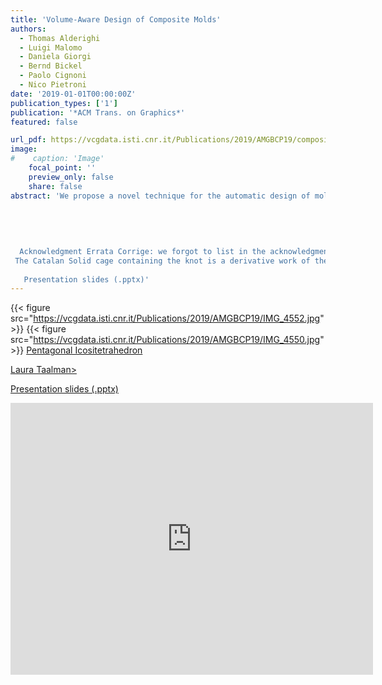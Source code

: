 ```yaml
---
title: 'Volume-Aware Design of Composite Molds'
authors:
  - Thomas Alderighi
  - Luigi Malomo
  - Daniela Giorgi
  - Bernd Bickel
  - Paolo Cignoni
  - Nico Pietroni
date: '2019-01-01T00:00:00Z'
publication_types: ['1']
publication: '*ACM Trans. on Graphics*'
featured: false

url_pdf: https://vcgdata.isti.cnr.it/Publications/2019/AMGBCP19/composite_molds_authorsversion.pdf
image:
#    caption: 'Image'
    focal_point: ''
    preview_only: false
    share: false
abstract: 'We propose a novel technique for the automatic design of molds to cast highly complex shapes. The technique generates composite, two-piece molds. Each mold piece is made up of a hard plastic shell and a flexible silicone part. Thanks to the thin, soft, and smartly shaped silicone part, which is kept in place by a hard plastic shell, we can cast objects of unprecedented complexity. An innovative algorithm based on a volumetric analysis defines the layout of the internal cuts in the silicone mold part. Our approach can robustly handle thin protruding features and intertwined topologies that have caused previous methods to fail. We compare our results with state of the art techniques, and we demonstrate the casting of shapes with extremely complex geometry.
 
 
 
 
 
  Acknowledgment Errata Corrige: we forgot to list in the acknowledgment the source of one of the model the caged knot, namely the one used in the above teaser. 
 The Catalan Solid cage containing the knot is a derivative work of the  Pentagonal Icositetrahedron  by Laura Taalman> 
 
   Presentation slides (.pptx)'
---
```

{{< figure src="https://vcgdata.isti.cnr.it/Publications/2019/AMGBCP19/IMG_4552.jpg" >}}
{{< figure src="https://vcgdata.isti.cnr.it/Publications/2019/AMGBCP19/IMG_4550.jpg" >}}
[ Pentagonal Icositetrahedron ](https://www.thingiverse.com/thing:272848)

[Laura Taalman>](https://www.thingiverse.com/mathgrrl)

[Presentation slides (.pptx)](https://vcgdata.isti.cnr.it/Publicstions/2019/AMGBCP19/siggraph2019_CompositeMolds.pptx)

<iframe width="580" height="435" src="https://www.youtube.com/embed/SO349S8-x_w" frameborder="0" allow="accelerometer; autoplay; encrypted-media; gyroscope; picture-in-picture" frameborder="0" allowfullscreen>

